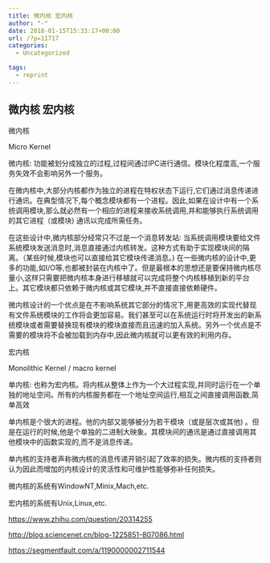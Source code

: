 ```yaml
---
title: 微内核 宏内核
author: "-"
date: 2018-01-15T15:33:17+00:00
url: /?p=11717
categories:
  - Uncategorized

tags:
  - reprint
---
```

## 微内核 宏内核
微内核
  
Micro Kernel
  
微内核: 功能被划分成独立的过程,过程间通过IPC进行通信。模块化程度高,一个服务失效不会影响另外一个服务。
  
在微内核中,大部分内核都作为独立的进程在特权状态下运行,它们通过消息传递进行通讯。在典型情况下,每个概念模块都有一个进程。因此,如果在设计中有一个系统调用模块,那么就必然有一个相应的进程来接收系统调用,并和能够执行系统调用的其它进程（或模块) 通讯以完成所需任务。

在这些设计中,微内核部分经常只不过是一个消息转发站: 当系统调用模块要给文件系统模块发送消息时,消息直接通过内核转发。这种方式有助于实现模块间的隔离。（某些时候,模块也可以直接给其它模块传递消息。) 在一些微内核的设计中,更多的功能,如I/O等,也都被封装在内核中了。但是最根本的思想还是要保持微内核尽量小,这样只需要把微内核本身进行移植就可以完成将整个内核移植到新的平台上。其它模块都只依赖于微内核或其它模块,并不直接直接依赖硬件。

微内核设计的一个优点是在不影响系统其它部分的情况下,用更高效的实现代替现有文件系统模块的工作将会更加容易。我们甚至可以在系统运行时将开发出的新系统模块或者需要替换现有模块的模块直接而且迅速的加入系统。另外一个优点是不需要的模块将不会被加载到内存中,因此微内核就可以更有效的利用内存。

宏内核
  
Monolithic Kernel / macro kernel
  
单内核: 也称为宏内核。将内核从整体上作为一个大过程实现,并同时运行在一个单独的地址空间。所有的内核服务都在一个地址空间运行,相互之间直接调用函数,简单高效
  
单内核是个很大的进程。他的内部又能够被分为若干模块（或是层次或其他) 。但是在运行的时候,他是个单独的二进制大映象。其模块间的通讯是通过直接调用其他模块中的函数实现的,而不是消息传递。

单内核的支持者声称微内核的消息传递开销引起了效率的损失。微内核的支持者则认为因此而增加的内核设计的灵活性和可维护性能够弥补任何损失。

微内核的系统有WindowNT,Minix,Mach,etc.
  
宏内核的系统有Unix,Linux,etc.

https://www.zhihu.com/question/20314255
  
http://blog.sciencenet.cn/blog-1225851-807086.html
  
https://segmentfault.com/a/1190000002711544